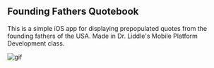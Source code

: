 ## Founding Fathers Quotebook

This is a simple iOS app for displaying prepopulated quotes from the founding fathers of the USA. Made in Dr. Liddle's Mobile Platform Development class.

![gif](https://ibb.co/e3sJnK)
